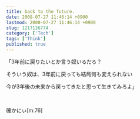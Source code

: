 ```yaml
---
title: back to the future.
date: 2008-07-27 11:46:14 +0900
lastmod: 2008-07-27 11:46:14 +0900
slug: 1217126774
category: ['Tech']
tags: ['Think']
published: true
---
```




<p>「3年前に戻りたいとか言う奴いるだろ？</p><p>そういう奴は、3年前に戻っても結局何も変えられない</p><p>今が3年後の未来から戻ってきたと思って生きてみろよ」</p><br />
<p>確かにぃ[m:76]</p>

